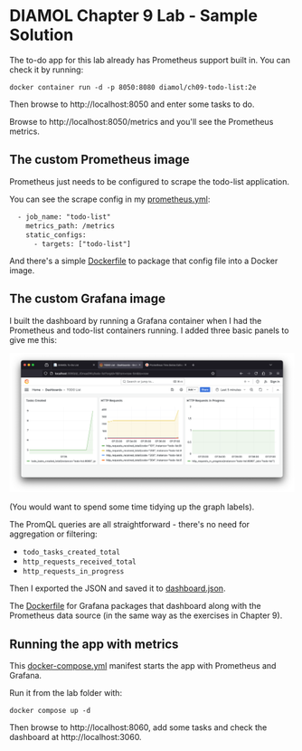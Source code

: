 # DIAMOL Chapter 9 Lab - Sample Solution

The to-do app for this lab already has Prometheus support built in. You can check it by running:

```
docker container run -d -p 8050:8080 diamol/ch09-todo-list:2e
```

Then browse to http://localhost:8050 and enter some tasks to do.

Browse to http://localhost:8050/metrics and you'll see the Prometheus metrics.

## The custom Prometheus image

Prometheus just needs to be configured to scrape the todo-list application.

You can see the scrape config in my [prometheus.yml](./prometheus/prometheus.yml):

```
  - job_name: "todo-list"
    metrics_path: /metrics
    static_configs:
      - targets: ["todo-list"]
```

And there's a simple [Dockerfile](./prometheus/Dockerfile) to package that config file into a Docker image.

## The custom Grafana image

I built the dashboard by running a Grafana container when I had the Prometheus and todo-list containers running. I added three basic panels to give me this:

![Grafana dashboard for the to-do list app](./dashboard.png)

(You would want to spend some time tidying up the graph labels).

The PromQL queries are all straightforward - there's no need for aggregation or filtering:

- `todo_tasks_created_total`
- `http_requests_received_total`
- `http_requests_in_progress`

Then I exported the JSON and saved it to [dashboard.json](./grafana/dashboard.json).

The [Dockerfile](./grafana/Dockerfile) for Grafana packages that dashboard along with the Prometheus data source (in the same way as the exercises in Chapter 9).

## Running the app with metrics

This [docker-compose.yml](docker-compose.yml) manifest starts the app with Prometheus and Grafana.

Run it from the lab folder with:

```
docker compose up -d
```

Then browse to http://localhost:8060, add some tasks and check the dashboard at http://localhost:3060.
